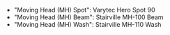 - "Moving Head (MH) Spot": Varytec Hero Spot 90
- "Moving Head (MH) Beam": Stairville MH-100 Beam
- "Moving Head (MH) Wash": Stairville MH-110 Wash
